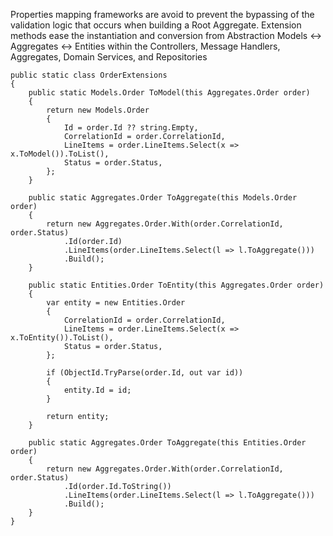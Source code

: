 Properties mapping frameworks are avoid to prevent the bypassing of the validation logic that occurs when building a Root Aggregate. Extension methods ease the instantiation and conversion from Abstraction Models <-> Aggregates <-> Entities within the Controllers, Message Handlers, Aggregates, Domain Services, and Repositories

```
public static class OrderExtensions
{
    public static Models.Order ToModel(this Aggregates.Order order)
    {
        return new Models.Order
        {
            Id = order.Id ?? string.Empty,
            CorrelationId = order.CorrelationId,
            LineItems = order.LineItems.Select(x => x.ToModel()).ToList(),
            Status = order.Status,
        };
    }

    public static Aggregates.Order ToAggregate(this Models.Order order)
    {
        return new Aggregates.Order.With(order.CorrelationId, order.Status)
            .Id(order.Id)
            .LineItems(order.LineItems.Select(l => l.ToAggregate()))
            .Build();
    }

    public static Entities.Order ToEntity(this Aggregates.Order order)
    {
	    var entity = new Entities.Order
        {
            CorrelationId = order.CorrelationId,
            LineItems = order.LineItems.Select(x => x.ToEntity()).ToList(),
            Status = order.Status,
        };

        if (ObjectId.TryParse(order.Id, out var id))
        {
            entity.Id = id;
        }

        return entity;
    }

    public static Aggregates.Order ToAggregate(this Entities.Order order)
    {
        return new Aggregates.Order.With(order.CorrelationId, order.Status)
            .Id(order.Id.ToString())
            .LineItems(order.LineItems.Select(l => l.ToAggregate()))
            .Build();
    }
}

```